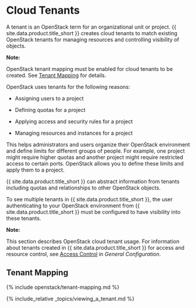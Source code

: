 # Cloud Tenants

A tenant is an OpenStack term for an organizational unit or project.
{{ site.data.product.title_short }} creates cloud tenants to match existing OpenStack
tenants for managing resources and controlling visibility of objects.

**Note:**

OpenStack tenant mapping must be enabled for cloud tenants to be created. See [Tenant Mapping](#tenant-mapping) for details.

OpenStack uses tenants for the following reasons:

  - Assigning users to a project

  - Defining quotas for a project

  - Applying access and security rules for a project

  - Managing resources and instances for a project

This helps administrators and users organize their OpenStack environment
and define limits for different groups of people. For example, one
project might require higher quotas and another project might require
restricted access to certain ports. OpenStack allows you to define these
limits and apply them to a project.

{{ site.data.product.title_short }} can abstract information from tenants including quotas
and relationships to other OpenStack objects.

To see multiple tenants in {{ site.data.product.title_short }}, the user authenticating to
your OpenStack environment from {{ site.data.product.title_short }} must be configured to
have visibility into these tenants.

**Note:**

This section describes OpenStack cloud tenant usage. For information about tenants created in {{ site.data.product.title_short }} for access and resource control, see [Access Control](../general_configuration/index.html#access-control) in *General Configuration*.

## Tenant Mapping

{% include openstack/tenant-mapping.md %}

{% include_relative _topics/viewing_a_tenant.md %}
